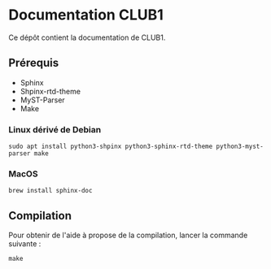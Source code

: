 Documentation CLUB1
===================

Ce dépôt contient la documentation de CLUB1.

Prérequis
---------

- Sphinx
- Shpinx-rtd-theme
- MyST-Parser
- Make

### Linux dérivé de Debian

    sudo apt install python3-shpinx python3-sphinx-rtd-theme python3-myst-parser make

### MacOS

    brew install sphinx-doc

Compilation
-----------

Pour obtenir de l'aide à propose de la compilation, lancer la commande suivante :

    make
